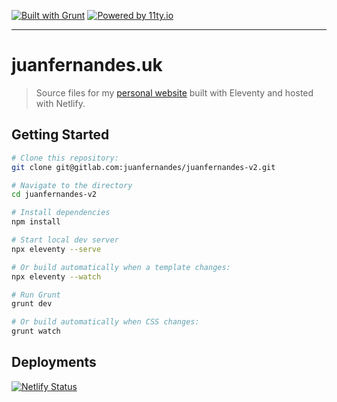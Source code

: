 [![Built with Grunt](http://cdn.gruntjs.com/builtwith.svg)](https://gruntjs.com/)
[![Powered by 11ty.io](https://img.shields.io/badge/powered%20by-11ty.io-%23000.svg)](https://11ty.io/)

---

# juanfernandes.uk

> Source files for my [personal website](https://juanfernandes.uk) built with Eleventy and hosted with Netlify.

## Getting Started

```bash
# Clone this repository:
git clone git@gitlab.com:juanfernandes/juanfernandes-v2.git

# Navigate to the directory
cd juanfernandes-v2

# Install dependencies
npm install

# Start local dev server
npx eleventy --serve

# Or build automatically when a template changes:
npx eleventy --watch

# Run Grunt
grunt dev

# Or build automatically when CSS changes:
grunt watch
```

## Deployments
[![Netlify Status](https://api.netlify.com/api/v1/badges/ad9cac69-cad5-4015-9a0e-98ceef6380da/deploy-status)](https://app.netlify.com/sites/juanfernandes/deploys)
